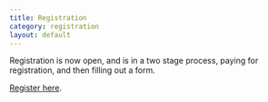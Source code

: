 ```yaml
---
title: Registration
category: registration
layout: default
---
```


Registration is now open, and is in a two stage process, paying for registration, and then filling out a form.

[Register here](http://yaxu.typeform.com/to/nEpU8e).
